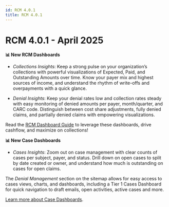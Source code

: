 ```yaml
---
id: RCM 4.0.1
title: RCM 4.0.1
---
```

# RCM 4.0.1 - April 2025

**📊 New RCM Dashboards**
- *Collections Insights*: Keep a strong pulse on your organization’s collections with powerful visualizations of Expected, Paid, and Outstanding Amounts over time. Know your payer mix and highest sources of income, and understand the rhythm of write-offs and overpayments with a quick glance.

- *Denial Insights*: Keep your denial rates low and collection rates steady with easy monitoring of denied amounts per payer, month/quarter, and CARC code. Distinguish between cost share adjustments, fully denied claims, and partially denied claims with empowering visualizations.

Read the [RCM Dashboard Guide](../RCM/RCMDashboards.md) to leverage these dashboards, drive cashflow, and maximize on collections!

**📊 New Case Dashboards**
- *Cases Insights*: Zoom out on case management with clear counts of cases per subject, payer, and status. Drill down on open cases to split by date created or owner, and understand how much is outstanding on cases for open claims.

The *Denial Management* section on the sitemap allows for easy access to cases views, charts, and dashboards, including a Tier 1 Cases Dashboard for quick navigation to draft emails, open activities, active cases and more.

[Learn more about Case Dashboards](../RCM/Cases.md/#case-dashboards).